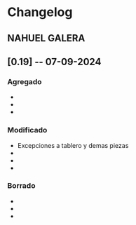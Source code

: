 # Changelog

## NAHUEL GALERA

## [0.19] -- 07-09-2024

### Agregado
-   
-   
-   

### Modificado
-   Excepciones a tablero y demas piezas
-   
-   
-   

### Borrado
-   
- 
- 
